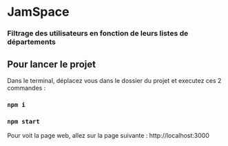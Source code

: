 # JamSpace 
### Filtrage des utilisateurs en fonction de leurs listes de départements 

## Pour lancer le projet

Dans le terminal, déplacez vous dans le dossier du projet et executez ces 2 commandes : 

### `npm i`

### `npm start`

Pour voit la page web, allez sur la page suivante :  http://localhost:3000


